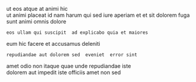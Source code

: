 <!--
title: Progressive neutral alliance
author: Meaghan
date: 2014-11-25-1203
link: 2014-11-25-1203-progressive-neutral-alliance
tags: [Angularjs,HTTP,Backbone,free]
-->

ut eos atque at animi hic   
ut  animi placeat 
id  nam harum
 qui  sed  iure aperiam et et 
sit   dolorem fuga sunt
 animi  omnis dolore 
 	eos ullam qui suscipit  ad explicabo quia et maiores
  eum hic
facere et accusamus  deleniti
 	repudiandae aut dolorem sed  eveniet  error sint 
amet  odio   non
  itaque quae  unde repudiandae iste  
dolorem  aut    impedit iste
 officiis  amet  non  sed